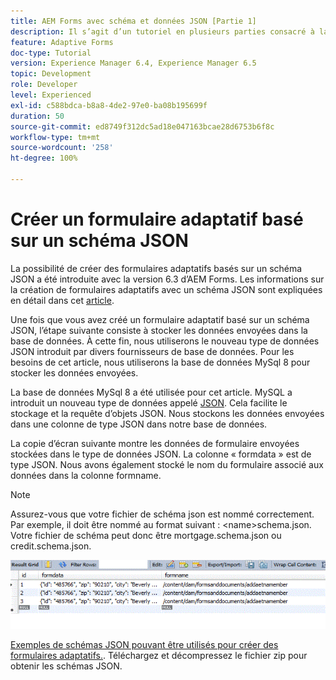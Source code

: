 ```yaml
---
title: AEM Forms avec schéma et données JSON [Partie 1]
description: Il s’agit d’un tutoriel en plusieurs parties consacré à la création de formulaires adaptatifs avec les schémas JSON et à l’interrogation des données envoyées.
feature: Adaptive Forms
doc-type: Tutorial
version: Experience Manager 6.4, Experience Manager 6.5
topic: Development
role: Developer
level: Experienced
exl-id: c588bdca-b8a8-4de2-97e0-ba08b195699f
duration: 50
source-git-commit: ed8749f312dc5ad18e047163bcae28d6753b6f8c
workflow-type: tm+mt
source-wordcount: '258'
ht-degree: 100%

---
```


# Créer un formulaire adaptatif basé sur un schéma JSON

La possibilité de créer des formulaires adaptatifs basés sur un schéma JSON a été introduite avec la version 6.3 d’AEM Forms. Les informations sur la création de formulaires adaptatifs avec un schéma JSON sont expliquées en détail dans cet [article](https://experienceleague.adobe.com/docs/experience-manager-65/forms/adaptive-forms-advanced-authoring/adaptive-form-json-schema-form-model.html?lang=fr).

Une fois que vous avez créé un formulaire adaptatif basé sur un schéma JSON, l’étape suivante consiste à stocker les données envoyées dans la base de données. À cette fin, nous utiliserons le nouveau type de données JSON introduit par divers fournisseurs de base de données. Pour les besoins de cet article, nous utiliserons la base de données MySql 8 pour stocker les données envoyées.

La base de données MySql 8 a été utilisée pour cet article. MySQL a introduit un nouveau type de données appelé [JSON](https://dev.mysql.com/doc/refman/8.0/en/json.html). Cela facilite le stockage et la requête d’objets JSON. Nous stockons les données envoyées dans une colonne de type JSON dans notre base de données.

La copie d’écran suivante montre les données de formulaire envoyées stockées dans le type de données JSON. La colonne « formdata » est de type JSON. Nous avons également stocké le nom du formulaire associé aux données dans la colonne formname.

>[!NOTE]
>
>Assurez-vous que votre fichier de schéma json est nommé correctement. Par exemple, il doit être nommé au format suivant : &lt;name>schema.json. Votre fichier de schéma peut donc être mortgage.schema.json ou credit.schema.json.

![datastored](assets/datastored.gif)

[Exemples de schémas JSON pouvant être utilisés pour créer des formulaires adaptatifs.](assets/samplejsonschemas.zip). Téléchargez et décompressez le fichier zip pour obtenir les schémas JSON.
